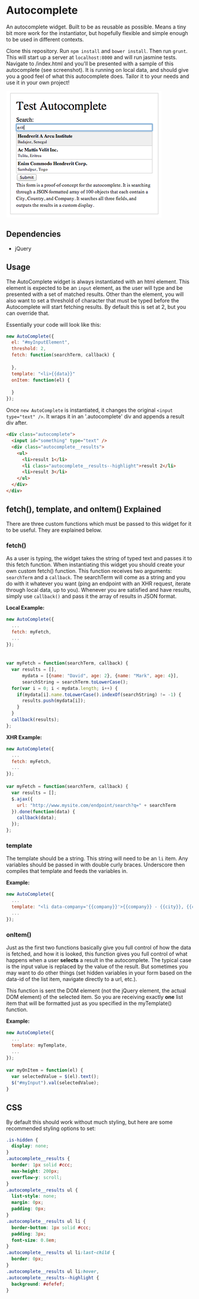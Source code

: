 Autocomplete
============

An autocomplete widget. Built to be as reusable as possible. Means a tiny bit more work for the instantiator, but hopefully flexible and simple enough to be used in different contexts.


Clone this repository. Run `npm install` and `bower install`. Then run `grunt`. This will start up a server at `localhost:8000` and will run jasmine tests. Navigate to /index.html and you'll be presented with a sample of this autocomplete (see screenshot). It is running on local data, and should give you a good feel of what this autocomplete does. Tailor it to your needs and use it in your own project!

![autocomplete](/autocomplete-example.png)

## Dependencies
* jQuery

## Usage
The AutoComplete widget is always instantiated with an html element. This element is expected to be an `input` element, as the user will type and be presented with a set of matched results. Other than the element, you will also want to set a threshold of character that must be typed before the Autocomplete will start fetching results. By default this is set at 2, but you can override that.

Essentially your code will look like this:

```js
new AutoComplete({
  el: "#myInputElement",
  threshold: 2,
  fetch: function(searchTerm, callback) {

  },
  template: "<li>{{data}}"
  onItem: function(el) {

  }
});
```
Once `new AutoComplete` is instantiated, it changes the original `<input type="text" />`. It wraps it in an '.autocomplete' div and appends a result div after.

```html
<div class="autocomplete">
  <input id="something" type="text" />
  <div class="autocomplete__results">
    <ul>
      <li>result 1</li>
      <li class="autocomplete__results--highlight">result 2</li>
      <li>result 3</li>
    </ul>
  </div>
</div>
```

## fetch(), template, and onItem() Explained
There are three custom functions which must be passed to this widget for it to be useful. They are explained below.

### fetch()
As a user is typing, the widget takes the string of typed text and passes it to this fetch function. When instantiating this widget you should create your own custom fetch() function. This function receives two arguments: `searchTerm` and a `callback`. The searchTerm will come as a string and you do with it whatever you want (ping an endpoint with an XHR request, iterate through local data, up to you). Whenever you are satisfied and have results, simply use `callback()` and pass it the array of results in JSON format.

**Local Example:**
```js
new AutoComplete({
  ...
  fetch: myFetch,
  ...
});


var myFetch = function(searchTerm, callback) {
  var results = [],
      mydata = [{name: "David", age: 2}, {name: "Mark", age: 4}],
      searchString = searchTerm.toLowerCase();
  for(var i = 0; i < mydata.length; i++) {
    if(mydata[i].name.toLowerCase().indexOf(searchString) != -1) {
      results.push(mydata[i]);
    }
  }
  callback(results);
};
```

**XHR Example:**
```js
new AutoComplete({
  ...
  fetch: myFetch,
  ...
});

var myFetch = function(searchTerm, callback) {
  var results = [];
  $.ajax({
    url: "http://www.mysite.com/endpoint/search?q=" + searchTerm
  }).done(function(data) {
    callback(data);
  });
};
```

### template
The template should be a string. This string will need to be an `li` item. Any variables should be passed in with double curly braces. Underscore then compiles that template and feeds the variables in.

**Example:**
```js
new AutoComplete({
  ...
  template: "<li data-company='{{company}}'>{{company}} - {{city}}, {{country}}</li>",
  ...
});
```

### onItem()
Just as the first two functions basically give you full control of how the data is fetched, and how it is looked, this function gives you full control of what happens when a user **selects** a result in the autocomplete. The typical case is the input value is replaced by the value of the result. But sometimes you may want to do other things (set hidden variables in your form based on the data-id of the list item, navigate directly to a url, etc.).

This function is sent the DOM element (not the jQuery element, the actual DOM element) of the selected item. So you are receiving exactly **one** list item that will be formatted just as you specified in the myTemplate() function.

**Example:**
```js
new AutoComplete({
  ...
  template: myTemplate,
  ...
});

var myOnItem = function(el) {
  var selectedValue = $(el).text();
  $("#myInput").val(selectedValue);
}
```

## CSS
By default this should work without much styling, but here are some recommended styling options to set:

```css
.is-hidden {
  display: none;
}
.autocomplete__results {
  border: 1px solid #ccc;
  max-height: 200px;
  overflow-y: scroll;
}
.autocomplete__results ul {
  list-style: none;
  margin: 0px;
  padding: 0px;
}
.autocomplete__results ul li {
  border-bottom: 1px solid #ccc;
  padding: 3px;
  font-size: 0.8em;
}
.autocomplete__results ul li:last-child {
  border: 0px;
}
.autocomplete__results ul li:hover,
.autocomplete__results--highlight {
  background: #efefef;
}
```
